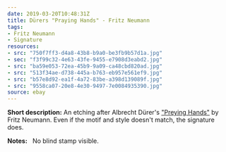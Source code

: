 ```yaml
---
date: 2019-03-20T10:48:31Z
title: Dürers "Praying Hands" - Fritz Neumann
tags:
- Fritz Neumann
- Signature
resources:
- src: "750f7ff3-d4a8-43b8-b9a0-be3fb9b57d1a.jpg"
- sec: "f3f99c32-4e63-43fe-9455-e7908d3eabd2.jpg"
- src: "ba59e053-72ea-45b9-9a09-ca48cbd820ad.jpg"
- src: "513f34ae-d738-445a-b763-eb957e561ef9.jpg"
- src: "b57e8d92-ea1f-4a72-83be-a398d139089f.jpg"
- src: "9558ca07-20e8-4e30-9497-7e0084935390.jpg"
source: ebay
---
```


**Short description:** An etching after Albrecht Dürer's ["Preying Hands"](https://en.wikipedia.org/wiki/Praying_Hands_(D%C3%BCrer)) by Fritz Neumann. Even if the motif and style doesn't match, the signature does.

**Notes:** &nbsp; No blind stamp visible.
